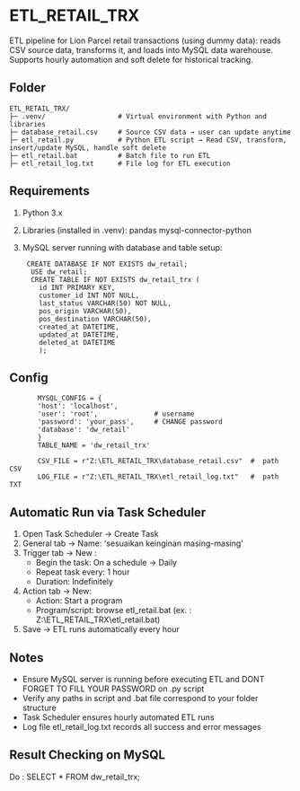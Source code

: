 # ETL_RETAIL_TRX
ETL pipeline for Lion Parcel retail transactions (using dummy data): reads CSV source data, transforms it, and loads into MySQL data warehouse. Supports hourly automation and soft delete for historical tracking.

## Folder
    ETL_RETAIL_TRX/
    ├─ .venv/                  # Virtual environment with Python and libraries
    ├─ database_retail.csv     # Source CSV data → user can update anytime
    ├─ etl_retail.py           # Python ETL script → Read CSV, transform, insert/update MySQL, handle soft delete
    ├─ etl_retail.bat          # Batch file to run ETL
    ├─ etl_retail_log.txt      # File log for ETL execution


## Requirements
1. Python 3.x
2. Libraries (installed in .venv): pandas mysql-connector-python
3. MySQL server running with database and table setup:

        CREATE DATABASE IF NOT EXISTS dw_retail;
         USE dw_retail;
         CREATE TABLE IF NOT EXISTS dw_retail_trx (
           id INT PRIMARY KEY,
           customer_id INT NOT NULL,
           last_status VARCHAR(50) NOT NULL,
           pos_origin VARCHAR(50),
           pos_destination VARCHAR(50),
           created_at DATETIME,
           updated_at DATETIME,
           deleted_at DATETIME
           );
## Config 
           MYSQL_CONFIG = {
           'host': 'localhost',
           'user': 'root',              # username
           'password': 'your_pass',     # CHANGE password
           'database': 'dw_retail'
           }
           TABLE_NAME = 'dw_retail_trx'
           
           CSV_FILE = r"Z:\ETL_RETAIL_TRX\database_retail.csv"  #  path CSV
           LOG_FILE = r"Z:\ETL_RETAIL_TRX\etl_retail_log.txt"   #  path TXT

## Automatic Run via Task Scheduler
1. Open Task Scheduler → Create Task
2. General tab → Name: 'sesuaikan keinginan masing-masing'
3. Trigger tab → New :
   - Begin the task: On a schedule → Daily
   - Repeat task every: 1 hour
   - Duration: Indefinitely
4. Action tab → New:
   - Action: Start a program
   - Program/script: browse etl_retail.bat (ex. : Z:\ETL_RETAIL_TRX\etl_retail.bat)
5. Save → ETL runs automatically every hour

## Notes
- Ensure MySQL server is running before executing ETL and DONT FORGET TO FILL YOUR PASSWORD on .py script
- Verify any paths in script and .bat file correspond to your folder structure
- Task Scheduler ensures hourly automated ETL runs
- Log file etl_retail_log.txt records all success and error messages

## Result Checking on MySQL
Do :
SELECT * FROM dw_retail_trx;
    
